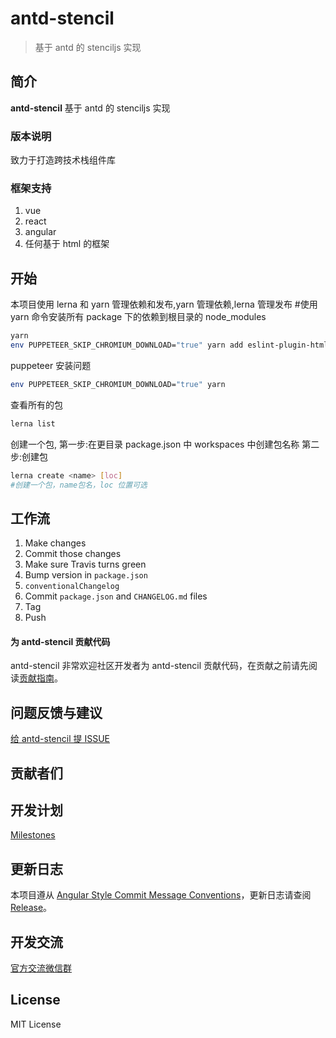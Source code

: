 # antd-stencil

> 基于 antd 的 stenciljs 实现

## 简介

**antd-stencil** 基于 antd 的 stenciljs 实现

### 版本说明

致力于打造跨技术栈组件库

### 框架支持

1. vue
2. react
3. angular
4. 任何基于 html 的框架

## 开始

本项目使用 lerna 和 yarn 管理依赖和发布,yarn 管理依赖,lerna 管理发布 #使用 yarn 命令安装所有 package 下的依赖到根目录的 node_modules

```bash
yarn
env PUPPETEER_SKIP_CHROMIUM_DOWNLOAD="true" yarn add eslint-plugin-html -D -W
```

puppeteer 安装问题

```bash
env PUPPETEER_SKIP_CHROMIUM_DOWNLOAD="true" yarn
```

查看所有的包

```bash
lerna list
```

创建一个包,
第一步:在更目录 package.json 中 workspaces 中创建包名称
第二步:创建包

```bash
lerna create <name> [loc]
#创建一个包，name包名，loc 位置可选
```

## 工作流

1. Make changes
1. Commit those changes
1. Make sure Travis turns green
1. Bump version in `package.json`
1. `conventionalChangelog`
1. Commit `package.json` and `CHANGELOG.md` files
1. Tag
1. Push

#### 为 antd-stencil 贡献代码

antd-stencil 非常欢迎社区开发者为 antd-stencil 贡献代码，在贡献之前请先阅读[贡献指南](https://github.com/grasilife/antd-stencil/blob/master/.github/CONTRIBUTING.md)。

## 问题反馈与建议

[给 antd-stencil 提 ISSUE](http://new-issue.ant.design/)

## 贡献者们

<a href="https://github.com/grasilife/antd-stencil/graphs/contributors"></a>

## 开发计划

[Milestones](https://github.com/grasilife/antd-stencil/milestones)

## 更新日志

本项目遵从 [Angular Style Commit Message Conventions](https://gist.github.com/stephenparish/9941e89d80e2bc58a153)，更新日志请查阅 [Release](https://github.com/grasilife/antd-stencil/CHANGELOG)。

## 开发交流

[官方交流微信群]()

## License

MIT License
